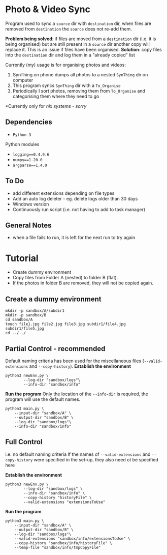 # Photo & Video Sync
Program used to sync a `source` dir with `destination` dir, when files are removed from `destination` the `source` does not re-add them. 


**Problem being solved**: if files are moved from a `destination` dir (i.e. it is being organised) but are still present in a `source` dir another copy will replace it. This is an issue if files have been organised. 
**Solution**: copy files into the `destination` dir and log them in a "already copied" list

Currently (my) usage is for organising photos and videos:
1. SynThing on phone dumps all photos to a nested `SynThing` dir on computer
2. This program syncs `SynThing` dir with a `To_Organise`
3. Periodically I sort photos, removing them from `To_Organise` and categorising them where they need to go


*Currently only for *nix systems - sorry*

## Dependencies
* `Python 3`

Python modules

* `logging==0.4.9.6`
* `numpy==1.20.0`
* `argparse==1.4.0`

## To Do
* add different extensions depending on file types
* Add an auto log deleter - eg. delete logs older than 30 days
* Windows version
* Continuously run script (i.e. not having to add to task manager)
## General Notes
* when a file fails to run, it is left for the next run to try again

# Tutorial
* Create dummy environment
* Copy files from Folder A (nested) to folder B (flat).
* If the photos in folder B are removed, they will not be copied again. 

## Create a dummy environment
```
mkdir -p sandbox/A/subdir1
mkdir -p sandbox/B
cd sandbox/A
touch file1.jpg file2.jpg file3.jpg subdir1/file4.jpg subdir1/file5.jpg
cd ../../ 
```

## Partial Control - recommended 
Default naming criteria has been used for the miscellaneous files (`--valid-extensions` and `--copy-history`).
**Establish the environment**
```
python3 newEnv.py \
        --log-dir "sandbox/logs"\
        --info-dir "sandbox/info"
```

**Run the program**
Only the location of the `--info-dir` is required, the program will use the default names.

```
python3 main.py \
    --input-dir "sandbox/A" \
    --output-dir "sandbox/B" \
    --log-dir "sandbox/logs"\
    --info-dir "sandbox/info"
```
## Full Control
i.e. no default naming criteria
If the names of `--valid-extensions` and `--copy-history`  were specified in the set-up, they also need ot be specified here

**Establish the environment**
```
python3 newEnv.py \
        --log-dir "sandbox/logs" \
        --info-dir "sandbox/info" \
        --copy-history "historyFile" \
        --valid-extensions "extensionsToUse"
```

**Run the program**

```
python3 main.py \
    --input-dir "sandbox/A" \
    --output-dir "sandbox/B" \
    --log-dir "sandbox/logs"\
    --valid-extensions "sandbox/info/extensionsToUse" \
    --copy-history "sandbox/info/historyFile" \
    --temp-file "sandbox/info/tmpCopyFile" 
```